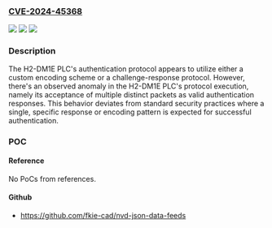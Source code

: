 ### [CVE-2024-45368](https://cve.mitre.org/cgi-bin/cvename.cgi?name=CVE-2024-45368)
![](https://img.shields.io/static/v1?label=Product&message=DirectLogic%20H2-DM1E&color=blue)
![](https://img.shields.io/static/v1?label=Version&message=0%3C%3D%202.8.0%20&color=brighgreen)
![](https://img.shields.io/static/v1?label=Vulnerability&message=CWE-384%20Session%20Fixation&color=brighgreen)

### Description

The H2-DM1E PLC's authentication protocol appears to utilize either a custom encoding scheme or a challenge-response protocol. However, there's an observed anomaly in the H2-DM1E PLC's protocol execution, namely its acceptance of multiple distinct packets as valid authentication responses. This behavior deviates from standard security practices where a single, specific response or encoding pattern is expected for successful authentication.

### POC

#### Reference
No PoCs from references.

#### Github
- https://github.com/fkie-cad/nvd-json-data-feeds

